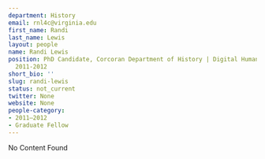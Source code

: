 ```yaml
---
department: History
email: rnl4c@virginia.edu
first_name: Randi
last_name: Lewis
layout: people
name: Randi Lewis
position: PhD Candidate, Corcoran Department of History | Digital Humanities Fellow
  2011-2012
short_bio: ''
slug: randi-lewis
status: not_current
twitter: None
website: None
people-category:
- 2011–2012
- Graduate Fellow
---
```


No Content Found

